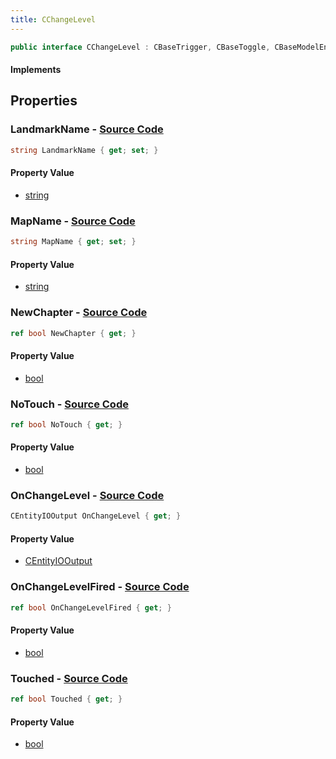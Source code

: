 ```yaml
---
title: CChangeLevel
---
```


```csharp
public interface CChangeLevel : CBaseTrigger, CBaseToggle, CBaseModelEntity, CBaseEntity, CEntityInstance, ISchemaClass<CEntityInstance>, ISchemaClass<CBaseEntity>, ISchemaClass<CBaseModelEntity>, ISchemaClass<CBaseToggle>, ISchemaClass<CBaseTrigger>, ISchemaClass<CChangeLevel>, ISchemaField, ISchemaClass, INativeHandle
```

#### Implements

## Properties

### **LandmarkName** - [Source Code](https://github.com/swiftly-solution/swiftlys2/blob/main/managed/src/SwiftlyS2.Generated/Schemas/Interfaces/CChangeLevel.cs#L18)

```csharp
string LandmarkName { get; set; }
```

#### Property Value

- [string](https://learn.microsoft.com/dotnet/api/system.string)

### **MapName** - [Source Code](https://github.com/swiftly-solution/swiftlys2/blob/main/managed/src/SwiftlyS2.Generated/Schemas/Interfaces/CChangeLevel.cs#L16)

```csharp
string MapName { get; set; }
```

#### Property Value

- [string](https://learn.microsoft.com/dotnet/api/system.string)

### **NewChapter** - [Source Code](https://github.com/swiftly-solution/swiftlys2/blob/main/managed/src/SwiftlyS2.Generated/Schemas/Interfaces/CChangeLevel.cs#L26)

```csharp
ref bool NewChapter { get; }
```

#### Property Value

- [bool](https://learn.microsoft.com/dotnet/api/system.boolean)

### **NoTouch** - [Source Code](https://github.com/swiftly-solution/swiftlys2/blob/main/managed/src/SwiftlyS2.Generated/Schemas/Interfaces/CChangeLevel.cs#L24)

```csharp
ref bool NoTouch { get; }
```

#### Property Value

- [bool](https://learn.microsoft.com/dotnet/api/system.boolean)

### **OnChangeLevel** - [Source Code](https://github.com/swiftly-solution/swiftlys2/blob/main/managed/src/SwiftlyS2.Generated/Schemas/Interfaces/CChangeLevel.cs#L20)

```csharp
CEntityIOOutput OnChangeLevel { get; }
```

#### Property Value

- [CEntityIOOutput](/docs/api/shared/schemadefinitions/centityiooutput)

### **OnChangeLevelFired** - [Source Code](https://github.com/swiftly-solution/swiftlys2/blob/main/managed/src/SwiftlyS2.Generated/Schemas/Interfaces/CChangeLevel.cs#L28)

```csharp
ref bool OnChangeLevelFired { get; }
```

#### Property Value

- [bool](https://learn.microsoft.com/dotnet/api/system.boolean)

### **Touched** - [Source Code](https://github.com/swiftly-solution/swiftlys2/blob/main/managed/src/SwiftlyS2.Generated/Schemas/Interfaces/CChangeLevel.cs#L22)

```csharp
ref bool Touched { get; }
```

#### Property Value

- [bool](https://learn.microsoft.com/dotnet/api/system.boolean)

